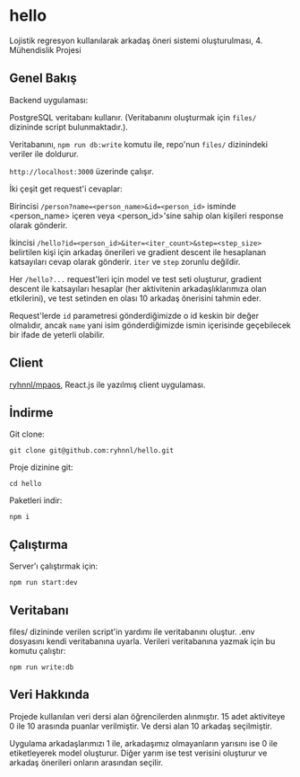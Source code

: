 # hello

Lojistik regresyon kullanılarak arkadaş öneri sistemi oluşturulması, 4. Mühendislik Projesi

## Genel Bakış

Backend uygulaması:

PostgreSQL veritabanı kullanır. (Veritabanını oluşturmak için `files/` dizininde script bulunmaktadır.).

Veritabanını, `npm run db:write` komutu ile, repo'nun `files/` dizinindeki veriler ile doldurur.

`http://localhost:3000` üzerinde çalışır.

İki çeşit get request'i cevaplar: 

Birincisi `/person?name=<person_name>&id=<person_id>` isminde <person_name> içeren veya <person_id>'sine sahip olan
kişileri response olarak gönderir.

İkincisi `/hello?id=<person_id>&iter=<iter_count>&step=<step_size>` belirtilen kişi için arkadaş önerileri ve
gradient descent ile hesaplanan katsayıları cevap olarak gönderir. `iter` ve `step` zorunlu değildir.

Her `/hello?...` request'leri için model ve test seti oluşturur, gradient descent ile katsayıları hesaplar 
(her aktivitenin arkadaşlıklarımıza olan etkilerini), ve test setinden en olası 10 arkadaş önerisini tahmin eder.

Request'lerde `id` parametresi gönderdiğimizde o id keskin bir değer olmalıdır, ancak `name` yani isim gönderdiğimizde
ismin içerisinde geçebilecek bir ifade de yeterli olabilir.

## Client

[ryhnnl/mpaos](https://github.com/ryhnnl/mpaos), React.js ile yazılmış client uygulaması.

## İndirme

Git clone: 

`git clone git@github.com:ryhnnl/hello.git`

Proje dizinine git:

`cd hello`

Paketleri indir:

`npm i`

## Çalıştırma

Server'ı çalıştırmak için:

`npm run start:dev`

## Veritabanı

files/ dizininde verilen script'in yardımı ile veritabanını oluştur.
.env dosyasını kendi veritabanına uyarla.
Verileri veritabanına yazmak için bu komutu çalıştır:

`npm run write:db`

## Veri Hakkında

Projede kullanılan veri dersi alan öğrencilerden alınmıştır. 15 adet aktiviteye 0 ile 10 arasında puanlar verilmiştir.
Ve dersi alan 10 arkadaş seçilmiştir.

Uygulama arkadaşlarımızı 1 ile, arkadaşımız olmayanların yarısını ise 0 ile etiketleyerek model oluşturur. Diğer yarım ise
test verisini oluşturur ve arkadaş önerileri onların arasından seçilir.
